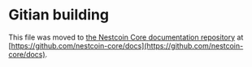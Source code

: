 Gitian building
================

This file was moved to [the Nestcoin Core documentation repository](https://github.com/nestcoin-core/docs/blob/master/gitian-building.md) at [https://github.com/nestcoin-core/docs](https://github.com/nestcoin-core/docs).
